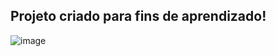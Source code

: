 Projeto criado para fins de aprendizado!
- 


![image](https://user-images.githubusercontent.com/85897421/197934420-d0899e9f-925e-45c3-abba-7893d5ac2f57.png)
